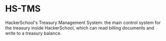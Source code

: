 # HS-TMS
HackerSchool's Treasury Management System: the main control system for the treasury inside HackerSchool, which can read billing documents and write to a treasury balance.
